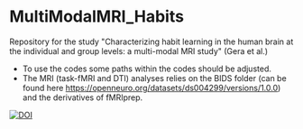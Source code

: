 # MultiModalMRI_Habits
Repository for the study "Characterizing habit learning in the human brain at the individual and group levels: a multi-modal MRI study" (Gera et al.)

* To use the codes some paths within the codes should be adjusted.
* The MRI (task-fMRI and DTI) analyses relies on the BIDS folder (can be found here https://openneuro.org/datasets/ds004299/versions/1.0.0) and the derivatives of fMRIprep.

[![DOI](https://zenodo.org/badge/557188299.svg)](https://zenodo.org/badge/latestdoi/557188299)
